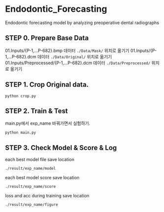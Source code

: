 # Endodontic_Forecasting
Endodontic forecasting model by analyzing preoperative dental radiographs

## STEP 0. Prepare Base Data
01.Inputs/{P-1,...P-682}.bmp 데이터 ```./Data/Mask/``` 위치로 옮기기
01.Inputs/{P-1,...P-682}.dcm 데이터 ```./Data/Original/``` 위치로 옮기기
01.Inputs/Preprocessed/{P-1,...P-682}.dcm 데이터 ```./Data/Preprocessed/``` 위치로 옮기기

## STEP 1. Crop Original data.
```
python crop.py
```

## STEP 2. Train & Test
main.py에서 exp_name 바꿔가면서 실험하기.
```
python main.py 
```


## STEP 3. Check Model & Score & Log
each best model file save location
```
./result/exp_name/model
``` 
each best model score save location
```
./result/exp_name/score
``` 
loss and acc during training save location
```
./result/exp_name/figure
```



